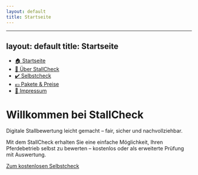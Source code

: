 ```yaml
---
layout: default
title: Startseite
---
```


---
layout: default
title: Startseite
---

<nav>
  <ul>
    <li><a href="/">🏠 Startseite</a></li>
    <li><a href="/ueber.html">👤 Über StallCheck</a></li>
    <li><a href="/selbstcheck.html">✔️ Selbstcheck</a></li>
    <li><a href="/pakete.html">💶 Pakete & Preise</a></li>
    <li><a href="/impressum.html">📄 Impressum</a></li>
  </ul>
</nav>

# Willkommen bei StallCheck

Digitale Stallbewertung leicht gemacht – fair, sicher und nachvollziehbar.

Mit dem StallCheck erhalten Sie eine einfache Möglichkeit, Ihren Pferdebetrieb selbst zu bewerten – kostenlos oder als erweiterte Prüfung mit Auswertung.

[Zum kostenlosen Selbstcheck](selbstcheck)
